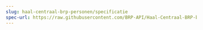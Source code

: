 ```yaml
---
slug: haal-centraal-brp-personen/specificatie
spec-url: https://raw.githubusercontent.com/BRP-API/Haal-Centraal-BRP-bevragen/refs/heads/master/specificatie/resolved/openapi.yaml
---
```

